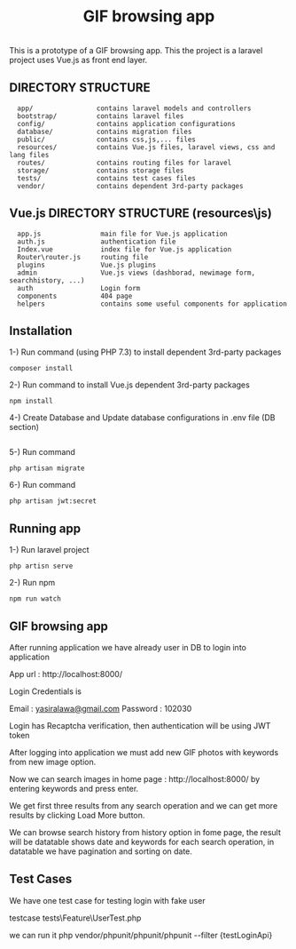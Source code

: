 <p align="center">
    <h1 align="center">GIF browsing app</h1>
    <br>
    This is a prototype of a GIF browsing app.
    This the project is a laravel project uses Vue.js as front end layer.
    
</p>

DIRECTORY STRUCTURE
-------------------

      app/                contains laravel models and controllers
      bootstrap/          contains laravel files
      config/             contains application configurations
      database/           contains migration files
      public/             contains css,js,... files
      resources/          contains Vue.js files, laravel views, css and lang files
      routes/             contains routing files for laravel
      storage/            contains storage files
      tests/              contains test cases files
      vendor/             contains dependent 3rd-party packages

Vue.js DIRECTORY STRUCTURE (resources\js)
-------------------
      app.js               main file for Vue.js application
      auth.js              authentication file
      Index.vue            index file for Vue.js application
      Router\router.js     routing file
      plugins              Vue.js plugins
      admin                Vue.js views (dashborad, newimage form, searchhistory, ...)
      auth                 Login form
      components           404 page
      helpers              contains some useful components for application


## Installation
1-) Run command (using PHP 7.3) to install dependent 3rd-party packages
```
composer install
```
2-) Run command  to install Vue.js dependent 3rd-party packages
```
npm install
```
4-) Create Database and Update database configurations in .env file (DB section)
```
```
5-) Run command
```
php artisan migrate
```
6-) Run command 
```
php artisan jwt:secret
```

## Running app
1-) Run laravel project
```
php artisn serve
```
2-) Run npm
```
npm run watch
```

## GIF browsing app

After running application we have already user in DB to login into application

App url : http://localhost:8000/ 

Login Credentials is

Email : yasiralawa@gmail.com
Password : 102030 

Login has Recaptcha verification, then authentication will be using JWT token

After logging into application we must add new GIF photos with keywords from new image option.

Now we can search images in home page : http://localhost:8000/ by entering keywords and press enter.

We get first three results from any search operation and we can get more results by clicking Load More button.

We can browse search history from history option in fome page, the result will be datatable shows date and keywords for each search operation, in datatable we have pagination and sorting on date.


## Test Cases

We have one test case for testing login with fake user

testcase tests\Feature\UserTest.php

we can run it php vendor/phpunit/phpunit/phpunit  --filter  {testLoginApi}